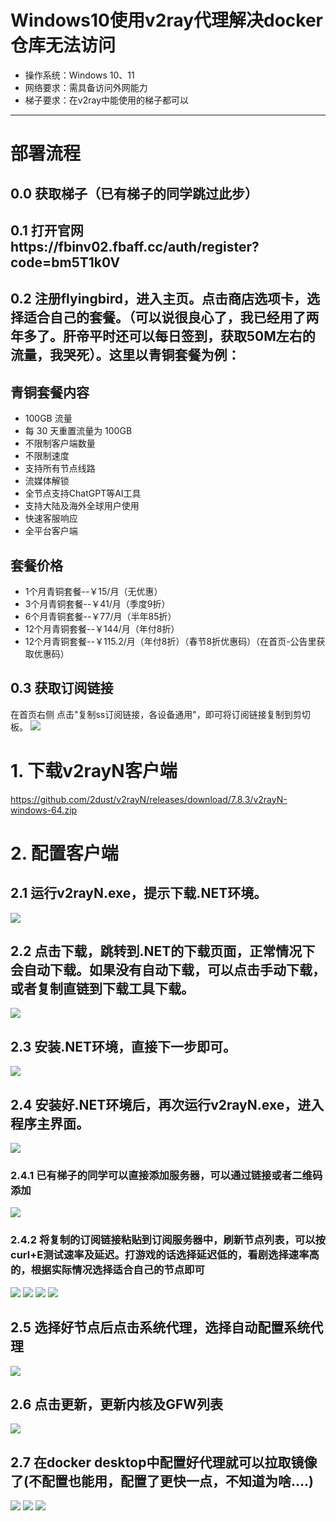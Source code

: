 # Windows10使用v2ray代理解决docker仓库无法访问
- 操作系统：Windows 10、11
- 网络要求：需具备访问外网能力
- 梯子要求：在v2ray中能使用的梯子都可以
---
# 部署流程
## 0.0 获取梯子（已有梯子的同学跳过此步）
## 0.1 打开官网https://fbinv02.fbaff.cc/auth/register?code=bm5T1k0V
## 0.2 注册flyingbird，进入主页。点击商店选项卡，选择适合自己的套餐。（可以说很良心了，我已经用了两年多了。肝帝平时还可以每日签到，获取50M左右的流量，我哭死）。这里以青铜套餐为例：
## 青铜套餐内容
- 100GB 流量
- 每 30 天重置流量为 100GB
- 不限制客户端数量
- 不限制速度
- 支持所有节点线路
- 流媒体解锁
- 全节点支持ChatGPT等AI工具
- 支持大陆及海外全球用户使用
- 快速客服响应
- 全平台客户端
## 套餐价格
- 1个月青铜套餐--￥15/月（无优惠）
- 3个月青铜套餐--￥41/月（季度9折）
- 6个月青铜套餐--￥77/月（半年85折）
- 12个月青铜套餐--￥144/月（年付8折）
- 12个月青铜套餐--￥115.2/月（年付8折）（春节8折优惠码）（在首页-公告里获取优惠码）
## 0.3 获取订阅链接
在首页右侧 点击"复制ss订阅链接，各设备通用"，即可将订阅链接复制到剪切板。
![](https://img2024.cnblogs.com/blog/3158231/202502/3158231-20250217101909343-632615736.png)

# 1. 下载v2rayN客户端
https://github.com/2dust/v2rayN/releases/download/7.8.3/v2rayN-windows-64.zip

# 2. 配置客户端
## 2.1 运行v2rayN.exe，提示下载.NET环境。
![](https://img2024.cnblogs.com/blog/3158231/202502/3158231-20250214091640315-261190075.png)

## 2.2 点击下载，跳转到.NET的下载页面，正常情况下会自动下载。如果没有自动下载，可以点击手动下载，或者复制直链到下载工具下载。
![](https://img2024.cnblogs.com/blog/3158231/202502/3158231-20250214091653985-855822343.png)

## 2.3 安装.NET环境，直接下一步即可。
![](https://img2024.cnblogs.com/blog/3158231/202502/3158231-20250214093408690-1878914090.png)

## 2.4 安装好.NET环境后，再次运行v2rayN.exe，进入程序主界面。
![](https://img2024.cnblogs.com/blog/3158231/202502/3158231-20250214093737997-868130820.png)

### 2.4.1 已有梯子的同学可以直接添加服务器，可以通过链接或者二维码添加
![](https://img2024.cnblogs.com/blog/3158231/202502/3158231-20250214093828088-693333961.png)

### 2.4.2 将复制的订阅链接粘贴到订阅服务器中，刷新节点列表，可以按curl+E测试速率及延迟。打游戏的话选择延迟低的，看剧选择速率高的，根据实际情况选择适合自己的节点即可
![](https://img2024.cnblogs.com/blog/3158231/202502/3158231-20250214093918289-710013486.png)
![](https://img2024.cnblogs.com/blog/3158231/202502/3158231-20250214094132348-1104509138.png)
![](https://img2024.cnblogs.com/blog/3158231/202502/3158231-20250214094225213-786577772.png)
![](https://img2024.cnblogs.com/blog/3158231/202502/3158231-20250217100146761-283141460.png)

## 2.5 选择好节点后点击系统代理，选择自动配置系统代理
![](https://img2024.cnblogs.com/blog/3158231/202502/3158231-20250217095910366-675497882.png)

## 2.6 点击更新，更新内核及GFW列表
![](https://img2024.cnblogs.com/blog/3158231/202502/3158231-20250217100002428-205336094.png)

## 2.7 在docker desktop中配置好代理就可以拉取镜像了(不配置也能用，配置了更快一点，不知道为啥....)
![](https://img2024.cnblogs.com/blog/3158231/202502/3158231-20250217101359475-1134652707.png)
![](https://img2024.cnblogs.com/blog/3158231/202502/3158231-20250217095557120-895506610.png)
![](https://img2024.cnblogs.com/blog/3158231/202502/3158231-20250217095621746-1674935068.png)
